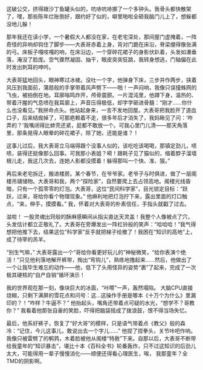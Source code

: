 这破公交，挤得跟沙丁鱼罐头似的，吭哧吭哧挪了一个多钟头。我骨头都快散架了，嘿，那些陈年烂账倒好，跟约好了似的，噼里啪啦全砸我脑门儿上了，想躲都没地儿躲！

那年我还在读小学，一个暑假大人都没在家，在老宅深处，那间屋门虚掩着，一阵奇怪的异响却钩住了脚步——大表哥赤着上身，背对门跪在床沿，脊梁绷得像张满的弓。床板子嘎吱嘎的响，在床沿边，一个穿碎花裙子的身影伏趴着，头发如瀑垂落，淹没了脸庞。空气骤然凝固、抽干，眼皮突突狂跳，我转身想逃，门轴偏在此时发出刺耳的呻吟。

大表哥猛地回头，眼神寒过冰棱。没吐一个字，他弹身下床，三步并作两步，挟着风压到我面前，蒲扇般的手掌带着风声劈下——啪！一声闷响，我像只误撞蛛网的飞虫，被拍倒在地。耳廓嗡鸣炸开，颅骨震颤。一片混沌里，他蹲下身，温热的、带着汗腥的气息喷在我耳廓上，声音压得极低，却字字砸进骨髓：“刚才……你什么也没看见。”我拼命点头。他站起身来，一言不发地回屋。大表哥把我脸开了道血口子，后来结痂掉了，可那疤赖着不走，很多年后才消失了，我妈瞅见了问：‘咋弄的？’我嘴闭得比蚌壳还紧，屁都不敢放一个。可我心里门儿清——那天角落里，那条晃得人眼晕的碎花裙子，除了她，还能是谁？！

这事儿过后，我大表哥立马端得跟个没事人似的，该吃吃该喝喝，那镇定劲儿，啧啧，装得还挺像那么回事。可我那小表姐？嗬！跟耗子见了猫似的，缩着脖子溜墙根儿走，我这几次去，连她人影都没摸着！躲得那叫一个快、准、狠。”

再后来老宅拆迁，搬进楼房。某个春节，在爷爷家。老爷子与时俱进，做了一层阁楼吊铺储物。大表哥和我，两个“探险家”，自然要爬上去占领高地。阁楼光线昏暗，只有一个孤零零的灯泡。大表哥，这位“民间科学家”，目光锁定目标：“跃跃，过来，哥给你看个物理现象。” 他麻利地把灯泡拧下来，露出里面的灯口触点，“来，伸手，摸摸看。” 我，怀着对大表哥的朴素信任，手指头就戳了过去。

滋啦！ 一股灵魂出窍般的酥麻感瞬间从指尖直达天灵盖！我整个人像被点了穴，头发估计都立正敬礼了。大表哥在旁爆发出一阵杠铃般的笑声：“哈哈哈！”我气得想把他推下去，结果这位“科学家”反手就把梯子给撤了！我困在“知识的高地”上，成了待宰的羔羊。

“别生气嘛，” 大表哥露出一个“哥给你看更好玩儿的”神秘微笑，“给你表演个绝活！”只见他利落地解开裤带，掏出“弯钩儿”，熟练地撸起来……然后，他做出了一个让我毕生难忘的动作——他，低下了头用怪异的姿势“裹”了起来，完成了一次极其硬核的“自产自销”循环演示！

我的世界观在那一刻，像块巨大的冰面，“咔嚓”一声，轰然塌陷。 大脑CPU直接烧糊，只剩下满屏的雪花点和问号：这…这操作手册是哪本《十万个为什么》里漏印的？！“咋样？牛逼不？” 他抬起头，嘴角还带着点可疑的水光，“想学不？哥教你？” 我看着他那张自豪的笑脸，吓得把脑袋摇成了拨浪鼓，恨不得当场失忆。

最后，他系好裤子，恢复了“好大哥”的模样，只是语气带着点《教父》般的森冷：“记住，今儿这事儿，敢说出去一个字儿……” 他捏了捏拳头，关节咔吧作响。我像只被雷劈了的鹌鹑，木着脸被他从阁楼“特赦”下来。自那以后，大表哥不断带给我童年的“知识暴击”，堪比十本《百科全书》轮番轰炸，只不过这知识的后劲儿太大，可能得用一辈子慢慢消化——顺便还得看心理医生，唉， 我那童年？全TMD的阴影啊。

